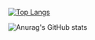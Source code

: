 

[![Top Langs](https://github-readme-stats.vercel.app/api/top-langs/?username=SaemHyun)](https://github.com/SaemHyun/github-readme-stats)

![Anurag's GitHub stats](https://github-readme-stats.vercel.app/api?username=anuraghazra&theme=dark&show_icons=true)

